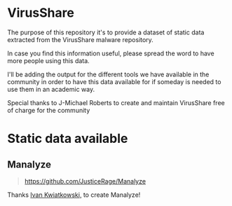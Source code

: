 # VirusShare

The purpose of this repository it's to provide a dataset of static data extracted from the VirusShare malware repository.

In case you find this information useful, please spread the word to have more people using this data.

I'll be adding the output for the different tools we have available in the community in order to have this data available for if someday is needed to use them in an academic way.

Special thanks to J-Michael Roberts to create and maintain VirusShare free of charge for the community

# Static data available

## Manalyze

> https://github.com/JusticeRage/Manalyze

Thanks [Ivan Kwiatkowski,](https://twitter.com/justicerage) to create Manalyze!

